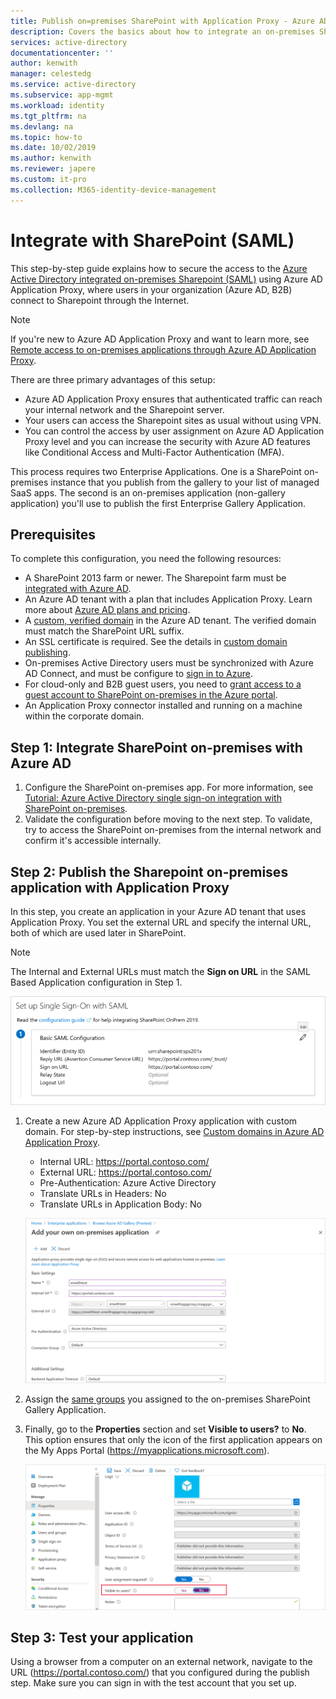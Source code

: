 ```yaml
---
title: Publish on=premises SharePoint with Application Proxy - Azure AD
description: Covers the basics about how to integrate an on-premises SharePoint server with Azure AD Application Proxy for SAML.
services: active-directory
documentationcenter: ''
author: kenwith
manager: celestedg
ms.service: active-directory
ms.subservice: app-mgmt
ms.workload: identity
ms.tgt_pltfrm: na
ms.devlang: na
ms.topic: how-to
ms.date: 10/02/2019
ms.author: kenwith
ms.reviewer: japere
ms.custom: it-pro
ms.collection: M365-identity-device-management
---
```


# Integrate with SharePoint (SAML)

This step-by-step guide explains how to secure the access to the [Azure Active Directory integrated on-premises Sharepoint (SAML)](https://docs.microsoft.com/azure/active-directory/saas-apps/sharepoint-on-premises-tutorial) using Azure AD Application Proxy, where users in your organization (Azure AD, B2B) connect to Sharepoint through the Internet.

> [!NOTE] 
> If you're new to Azure AD Application Proxy and want to learn more, see [Remote access to on-premises applications through Azure AD Application Proxy](https://docs.microsoft.com/azure/active-directory/manage-apps/application-proxy).

There are three primary advantages of this setup:

- Azure AD Application Proxy ensures that authenticated traffic can reach your internal network and the Sharepoint server.
- Your users can access the Sharepoint sites as usual without using VPN.
- You can control the access by user assignment on Azure AD Application Proxy level and you can increase the security with Azure AD features like Conditional Access and Multi-Factor Authentication (MFA).

This process requires two Enterprise Applications. One is a SharePoint on-premises instance that you publish from the gallery to your list of managed SaaS apps. The second is an on-premises application (non-gallery application) you'll use to publish the first Enterprise Gallery Application.

## Prerequisites

To complete this configuration, you need the following resources:
 - A SharePoint 2013 farm or newer. The Sharepoint farm must be [integrated with Azure AD](https://docs.microsoft.com/azure/active-directory/saas-apps/sharepoint-on-premises-tutorial).
 - An Azure AD tenant with a plan that includes Application Proxy. Learn more about [Azure AD plans and pricing](https://azure.microsoft.com/pricing/details/active-directory/).
 - A [custom, verified domain](https://docs.microsoft.com/azure/active-directory/fundamentals/add-custom-domain) in the Azure AD tenant. The verified domain must match the SharePoint URL suffix.
 - An SSL certificate is required. See the details in [custom domain publishing](https://docs.microsoft.com/azure/active-directory/manage-apps/application-proxy-configure-custom-domain).
 - On-premises Active Directory users must be synchronized with Azure AD Connect, and must be configure to [sign in to Azure](https://docs.microsoft.com/azure/active-directory/hybrid/plan-connect-user-signin). 
 - For cloud-only and B2B guest users, you need to [grant access to a guest account to SharePoint on-premises in the Azure portal](https://docs.microsoft.com/azure/active-directory/saas-apps/sharepoint-on-premises-tutorial#grant-access-to-a-guest-account-to-sharepoint-on-premises-in-the-azure-portal).
 - An Application Proxy connector installed and running on a machine within the corporate domain.


## Step 1: Integrate SharePoint on-premises with Azure AD 

1. Configure the SharePoint on-premises app. For more information, see [Tutorial: Azure Active Directory single sign-on integration with SharePoint on-premises](https://docs.microsoft.com/azure/active-directory/saas-apps/sharepoint-on-premises-tutorial).
2. Validate the configuration before moving to the next step. To validate, try to access the SharePoint on-premises from the internal network and confirm it's accessible internally. 


## Step 2: Publish the Sharepoint on-premises application with Application Proxy

In this step, you create an application in your Azure AD tenant that uses Application Proxy. You set the external URL and specify the internal URL, both of which are used later in SharePoint.

> [!NOTE] 
> The Internal and External URLs must match the **Sign on URL** in the SAML Based Application configuration in Step 1.

   ![Screenshot that shows the Sign on URL value.](./media/application-proxy-integrate-with-sharepoint-server/sso-url-saml.png)


 1. Create a new Azure AD Application Proxy application with custom domain. For step-by-step instructions, see [Custom domains in Azure AD Application Proxy](https://docs.microsoft.com/azure/active-directory/manage-apps/application-proxy-configure-custom-domain).

    - Internal URL: https://portal.contoso.com/
    - External URL: https://portal.contoso.com/
    - Pre-Authentication: Azure Active Directory
    - Translate URLs in Headers: No
    - Translate URLs in Application Body: No

    ![Screenshot that shows the options you use to create the app.](./media/application-proxy-integrate-with-sharepoint-server/create-application-azure-active-dirctory.png)


2. Assign the [same groups](https://docs.microsoft.com/azure/active-directory/saas-apps/sharepoint-on-premises-tutorial#create-an-azure-ad-security-group-in-the-azure-portal) you assigned to the on-premises SharePoint Gallery Application.

3. Finally, go to the **Properties** section and set **Visible to users?** to **No**. This option ensures that only the icon of the first application appears on the My Apps Portal (https://myapplications.microsoft.com).

   ![Screenshot that shows where to set the Visible to users? option.](./media/application-proxy-integrate-with-sharepoint-server/configure-properties.png)
 
## Step 3: Test your application

Using a browser from a computer on an external network, navigate to the URL (https://portal.contoso.com/) that you configured during the publish step. Make sure you can sign in with the test account that you set up.

